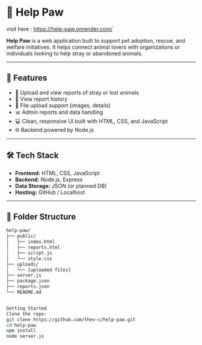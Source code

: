 # 🐾 Help Paw
visit here : https://help-paw.onrender.com/

**Help Paw** is a web application built to support pet adoption, rescue, and welfare initiatives. It helps connect animal lovers with organizations or individuals looking to help stray or abandoned animals.

---

## 🚀 Features

- 🐶 Upload and view reports of stray or lost animals
- 📍 View report history
- 📂 File upload support (images, details)
- 📊 Admin reports and data handling
- 💻 Clean, responsive UI built with HTML, CSS, and JavaScript
- 🌐 Backend powered by Node.js

---

## 🛠️ Tech Stack

- **Frontend:** HTML, CSS, JavaScript
- **Backend:** Node.js, Express
- **Data Storage:** JSON (or planned DB)
- **Hosting:** GitHub / Localhost

---

## 📁 Folder Structure

```bash
help-paw/
├── public/
│   ├── index.html
│   ├── reports.html
│   ├── script.js
│   └── style.css
├── uploads/
│   └── [uploaded files]
├── server.js
├── package.json
├── reports.json
└── README.md


Getting Started
Clone the repo:
git clone https://github.com/thev-c/help-paw.git
cd help-paw
npm install
node server.js
